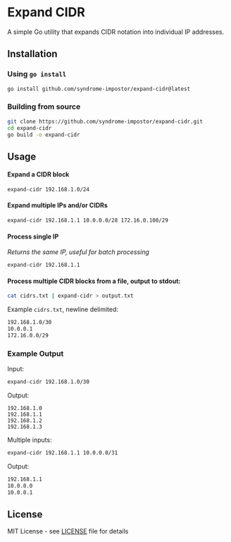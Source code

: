 # Expand CIDR

A simple Go utility that expands CIDR notation into individual IP addresses. 

## Installation

### Using `go install`

```bash
go install github.com/syndrome-impostor/expand-cidr@latest
```

### Building from source

```bash
git clone https://github.com/syndrome-impostor/expand-cidr.git
cd expand-cidr
go build -o expand-cidr
```

## Usage


#### Expand a CIDR block
```bash
expand-cidr 192.168.1.0/24
```

#### Expand multiple IPs and/or CIDRs
```bash
expand-cidr 192.168.1.1 10.0.0.0/28 172.16.0.100/29
```

#### Process single IP 
*Returns the same IP, useful for batch processing*
```bash
expand-cidr 192.168.1.1
```

#### Process multiple CIDR blocks from a file, output to stdout:

```bash
cat cidrs.txt | expand-cidr > output.txt
```

Example `cidrs.txt`, newline delimited:
```bash
192.168.1.0/30
10.0.0.1
172.16.0.0/29
```


### Example Output

Input:
```bash
expand-cidr 192.168.1.0/30
```

Output:
```
192.168.1.0
192.168.1.1
192.168.1.2
192.168.1.3
```

Multiple inputs:
```bash
expand-cidr 192.168.1.1 10.0.0.0/31
```

Output:
```bash
192.168.1.1
10.0.0.0
10.0.0.1
```

## License

MIT License - see [LICENSE](LICENSE) file for details